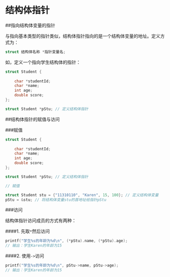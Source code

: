 # 结构体指针

##指向结构体变量的指针

与指向基本类型的指针类似，结构体指针指向的是一个结构体变量的地址。定义方式为：

```c
struct 结构体名称 *指针变量名;

```
如，定义一个指向学生结构体的指针：

```c
struct Student {
    
    char *studentId;
    char *name;
    int age;
    double score;
};

struct Student *pStu; // 定义结构体指针

```

##结构体指针的赋值与访问

###赋值

```c
struct Student {
    
    char *studentId;
    char *name;
    int age;
    double score;
};

struct Student *pStu; // 定义结构体指针

// 赋值

struct Student stu = {"11310110", "Karen", 15, 100}; // 定义结构体变量
pStu = &stu; // 将结构体变量stu的首地址给指针pStu

```

###访问

结构体指针访问成员的方式有两种：

####1. 先取`*`然后访问

```c
printf("学生%s的年龄为%d\n", (*pStu).name, (*pStu).age);
// 输出：学生Karen的年龄为15

```

####2. 使用`->`访问

```c
printf("学生%s的年龄为%d\n", pStu->name, pStu->age);
// 输出：学生Karen的年龄为15

```